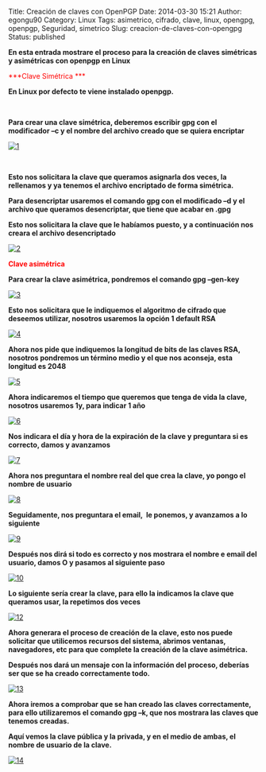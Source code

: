 Title: Creación de claves con OpenPGP
Date: 2014-03-30 15:21
Author: egongu90
Category: Linux
Tags: asimetrico, cifrado, clave, linux, opengpg, openpgp, Seguridad, simetrico
Slug: creacion-de-claves-con-opengpg
Status: published

**En esta entrada mostrare el proceso para la creación de claves
simétricas y asimétricas con openpgp en Linux**

[<!--more-->](http://vps38574.vps.ovh.ca/wp-content/uploads/2014/03/1.png)

<span style="color: #ff0000;">***Clave Simétrica ***</span>

**En Linux por defecto te viene instalado openpgp.**

 

**Para crear una clave simétrica, deberemos escribir gpg con el
modificador –c y el nombre del archivo creado que se quiera encriptar**

[![1](http://vps38574.vps.ovh.ca/wp-content/uploads/2014/03/1.png)](http://vps38574.vps.ovh.ca/wp-content/uploads/2014/03/1.png)

 

**Esto nos solicitara la clave que queramos asignarla dos veces, la
rellenamos y ya tenemos el archivo encriptado de forma simétrica.**

**Para desencriptar usaremos el comando gpg con el modificado –d y el
archivo que queramos desencriptar, que tiene que acabar en .gpg**

**Esto nos solicitara la clave que le habíamos puesto, y a continuación
nos creara el archivo desencriptado**

[![2](http://vps38574.vps.ovh.ca/wp-content/uploads/2014/03/2.png)](http://vps38574.vps.ovh.ca/wp-content/uploads/2014/03/2.png)

**<span style="color: #ff0000;">Clave asimétrica </span>**

**Para crear la clave asimétrica, pondremos el comando gpg –gen-key**

[![3](http://vps38574.vps.ovh.ca/wp-content/uploads/2014/03/3.png)](http://vps38574.vps.ovh.ca/wp-content/uploads/2014/03/3.png)

**Esto nos solicitara que le indiquemos el algoritmo de cifrado que
deseemos utilizar, nosotros usaremos la opción 1 default RSA**

[![4](http://vps38574.vps.ovh.ca/wp-content/uploads/2014/03/4.png)](http://vps38574.vps.ovh.ca/wp-content/uploads/2014/03/4.png)

**Ahora nos pide que indiquemos la longitud de bits de las claves RSA,
nosotros pondremos un término medio y el que nos aconseja, esta longitud
es 2048**

[![5](http://vps38574.vps.ovh.ca/wp-content/uploads/2014/03/5.png)](http://vps38574.vps.ovh.ca/wp-content/uploads/2014/03/5.png)

**Ahora indicaremos el tiempo que queremos que tenga de vida la clave,
nosotros usaremos 1y, para indicar 1 año**

[![6](http://vps38574.vps.ovh.ca/wp-content/uploads/2014/03/6.png)](http://vps38574.vps.ovh.ca/wp-content/uploads/2014/03/6.png)

**Nos indicara el día y hora de la expiración de la clave y preguntara
si es correcto, damos y avanzamos**

[![7](http://vps38574.vps.ovh.ca/wp-content/uploads/2014/03/7.png)](http://vps38574.vps.ovh.ca/wp-content/uploads/2014/03/7.png)

**Ahora nos preguntara el nombre real del que crea la clave, yo pongo el
nombre de usuario**

[![8](http://vps38574.vps.ovh.ca/wp-content/uploads/2014/03/8.png)](http://vps38574.vps.ovh.ca/wp-content/uploads/2014/03/8.png)

**Seguidamente, nos preguntara el email,  le ponemos, y avanzamos a lo
siguiente**

[![9](http://vps38574.vps.ovh.ca/wp-content/uploads/2014/03/9.png)](http://vps38574.vps.ovh.ca/wp-content/uploads/2014/03/9.png)

**Después nos dirá si todo es correcto y nos mostrara el nombre e email
del usuario, damos O y pasamos al siguiente paso**

[![10](http://vps38574.vps.ovh.ca/wp-content/uploads/2014/03/10.png)](http://vps38574.vps.ovh.ca/wp-content/uploads/2014/03/10.png)

**Lo siguiente sería crear la clave, para ello la indicamos la clave que
queramos usar, la repetimos dos veces**

[![12](http://vps38574.vps.ovh.ca/wp-content/uploads/2014/03/12.png)](http://vps38574.vps.ovh.ca/wp-content/uploads/2014/03/12.png)

**Ahora generara el proceso de creación de la clave, esto nos puede
solicitar que utilicemos recursos del sistema, abrimos ventanas,
navegadores, etc para que complete la creación de la clave asimétrica.**

**Después nos dará un mensaje con la información del proceso, deberías
ser que se ha creado correctamente todo.**

[![13](http://vps38574.vps.ovh.ca/wp-content/uploads/2014/03/131.png)](http://vps38574.vps.ovh.ca/wp-content/uploads/2014/03/131.png)

**Ahora iremos a comprobar que se han creado las claves correctamente,
para ello utilizaremos el comando gpg –k, que nos mostrara las claves
que tenemos creadas.**

**Aquí vemos la clave pública y la privada, y en el medio de ambas, el
nombre de usuario de la clave.**

[![14](http://vps38574.vps.ovh.ca/wp-content/uploads/2014/03/141.png)](http://vps38574.vps.ovh.ca/wp-content/uploads/2014/03/141.png)
